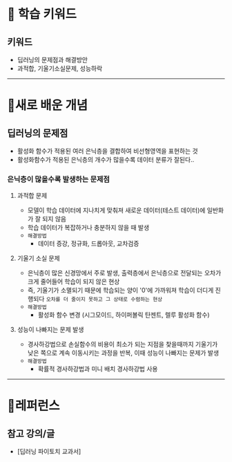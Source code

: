 # 🚀 학습 키워드

## 키워드

- 딥러닝의 문제점과 해결방안
- 과적합, 기울기소실문제, 성능하락

---

# 📝새로 배운 개념

## 딥러닝의 문제점

- 활성화 함수가 적용된 여러 은닉층을 결합하여 비선형영역을 표현하는 것
- 활성화함수가 적용된 은닉층의 개수가 많을수록 데이터 분류가 잘된다..

### 은닉층이 많을수록 발생하는 문제점

1. 과적합 문제

   - 모델이 학습 데이터에 지나치게 맞춰져 새로운 데이터(테스트 데이터)에 일반화가 잘 되지 않음
   - 학습 데이터가 복잡하거나 충분하지 않을 때 발생
   - `해결방법`
     - 데이터 증강, 정규화, 드롭아웃, 교차검증

2. 기울기 소실 문제

   - 은닉층이 많은 신경망에서 주로 발생, 출력층에서 은닉층으로 전달되는 오차가 크게 줄어들어 학습이 되지 않은 현상
   - 즉, 기울기가 소멸되기 때문에 학습되는 양이 '0'에 가까워져 학습이 더디게 진행되다 `오차를 더 줄이지 못하고 그 상태로 수렴하는 현상`
   - `해결방법`
     - 활성화 함수 변경 (시그모이드, 하이퍼볼릭 탄젠트, 렐루 활성화 함수)

3. 성능이 나빠지는 문제 발생
   - 경사하강법으로 손실함수의 비용이 최소가 되는 지점을 찾을때까지 기울기가 낮은 쪽으로 계속 이동시키는 과정을 반복, 이때 성능이 나빠지는 문제가 발생
   - `해결방법`
     - 확률적 경사하강법과 미니 배치 경사하강법 사용

---

# 🔗레퍼런스

## 참고 강의/글

- [딥러닝 파이토치 교과서]
